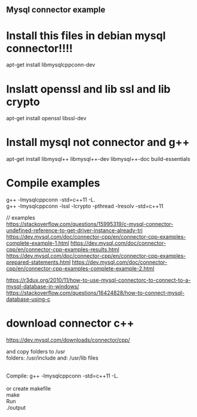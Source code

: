 ## Mysql connector example

# Install this files in debian mysql connector!!!!
apt-get install libmysqlcppconn-dev 

# Inslatt openssl and lib ssl and lib crypto
apt-get install openssl libssl-dev

# Install  mysql not connector and g++
apt-get install libmysql++ libmysql++-dev libmysql++-doc build-essentials

# Compile examples
g++ -lmysqlcppconn -std=c++11 -L. <br>
g++ -lmysqlcppconn -lssl -lcrypto -pthread -lresolv -std=c++11
  
  // examples  
  https://stackoverflow.com/questions/15995319/c-mysql-connector-undefined-reference-to-get-driver-instance-already-tri
  https://dev.mysql.com/doc/connector-cpp/en/connector-cpp-examples-complete-example-1.html
  https://dev.mysql.com/doc/connector-cpp/en/connector-cpp-examples-results.html
  https://dev.mysql.com/doc/connector-cpp/en/connector-cpp-examples-prepared-statements.html
  https://dev.mysql.com/doc/connector-cpp/en/connector-cpp-examples-complete-example-2.html

  https://r3dux.org/2010/11/how-to-use-mysql-connectorc-to-connect-to-a-mysql-database-in-windows/
  https://stackoverflow.com/questions/16424828/how-to-connect-mysql-database-using-c
  
 # download connector c++ 
 https://dev.mysql.com/downloads/connector/cpp/
  
  and copy folders to /usr
  <br> folders:  /usr/include and:  /usr/lib files
  
<br>
Compile:
g++ -lmysqlcppconn -std=c++11 -L. <br>
<br> or create makefile
<br> make
<br> Run <br>
./output
